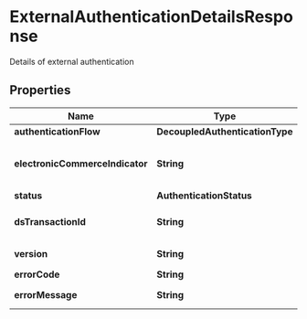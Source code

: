 

# ExternalAuthenticationDetailsResponse

Details of external authentication

## Properties

| Name | Type | Description | Notes |
|------------ | ------------- | ------------- | -------------|
|**authenticationFlow** | **DecoupledAuthenticationType** |  |  [optional] |
|**electronicCommerceIndicator** | **String** | Electronic Commerce Indicator (eci) |  [optional] |
|**status** | **AuthenticationStatus** |  |  |
|**dsTransactionId** | **String** | DS Transaction ID |  [optional] |
|**version** | **String** | Message Version |  [optional] |
|**errorCode** | **String** | Error Code |  [optional] |
|**errorMessage** | **String** | Error Message |  [optional] |



